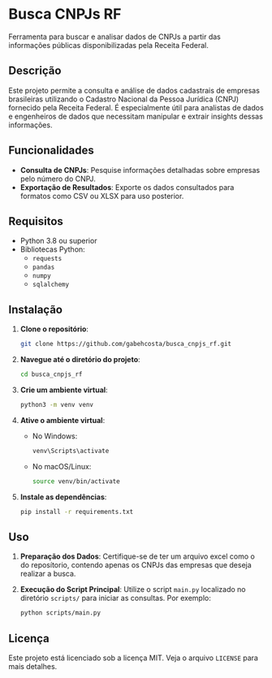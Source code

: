 # Busca CNPJs RF

Ferramenta para buscar e analisar dados de CNPJs a partir das informações públicas disponibilizadas pela Receita Federal.

## Descrição

Este projeto permite a consulta e análise de dados cadastrais de empresas brasileiras utilizando o Cadastro Nacional da Pessoa Jurídica (CNPJ) fornecido pela Receita Federal. É especialmente útil para analistas de dados e engenheiros de dados que necessitam manipular e extrair insights dessas informações.

## Funcionalidades

- **Consulta de CNPJs**: Pesquise informações detalhadas sobre empresas pelo número do CNPJ.
- **Exportação de Resultados**: Exporte os dados consultados para formatos como CSV ou XLSX para uso posterior.

## Requisitos

- Python 3.8 ou superior
- Bibliotecas Python:
  - `requests`
  - `pandas`
  - `numpy`
  - `sqlalchemy`

## Instalação

1. **Clone o repositório**:

   ```bash
   git clone https://github.com/gabehcosta/busca_cnpjs_rf.git
   ```

2. **Navegue até o diretório do projeto**:

   ```bash
   cd busca_cnpjs_rf
   ```

3. **Crie um ambiente virtual**:

   ```bash
   python3 -m venv venv
   ```

4. **Ative o ambiente virtual**:

   - No Windows:

     ```bash
     venv\Scripts\activate
     ```

   - No macOS/Linux:

     ```bash
     source venv/bin/activate
     ```

5. **Instale as dependências**:

   ```bash
   pip install -r requirements.txt
   ```

## Uso

1. **Preparação dos Dados**: Certifique-se de ter um arquivo excel como o do reposítorio, contendo apenas os CNPJs das empresas que deseja realizar a busca.

2. **Execução do Script Principal**: Utilize o script `main.py` localizado no diretório `scripts/` para iniciar as consultas. Por exemplo:

   ```bash
   python scripts/main.py
   ```

## Licença

Este projeto está licenciado sob a licença MIT. Veja o arquivo `LICENSE` para mais detalhes.
